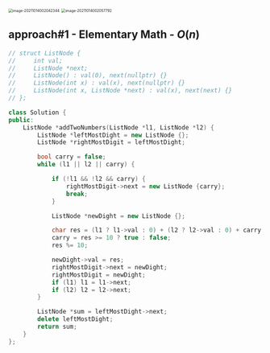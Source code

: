 <img src="D:\dev\AllNote\.mdnote\assets\image-20211014002042344.png" alt="image-20211014002042344" style="zoom:50%;" />

<img src="D:\dev\AllNote\.mdnote\assets\image-20211014002057792.png" alt="image-20211014002057792" style="zoom:50%;" />

## approach#1 - Elementary Math - $O(n)$

```cpp
// struct ListNode {
//     int val;
//     ListNode *next;
//     ListNode() : val(0), next(nullptr) {}
//     ListNode(int x) : val(x), next(nullptr) {}
//     ListNode(int x, ListNode *next) : val(x), next(next) {}
// };

class Solution {
public:
    ListNode *addTwoNumbers(ListNode *l1, ListNode *l2) {
        ListNode *leftMostDight = new ListNode {};
        ListNode *rightMostDigit = leftMostDight;

        bool carry = false;
        while (l1 || l2 || carry) {

            if (!l1 && !l2 && carry) {
                rightMostDigit->next = new ListNode {carry};
                break;
            }

            ListNode *newDight = new ListNode {};

            char res = (l1 ? l1->val : 0) + (l2 ? l2->val : 0) + carry;
            carry = res >= 10 ? true : false;
            res %= 10;

            newDight->val = res;
            rightMostDigit->next = newDight;
            rightMostDigit = newDight;
            if (l1) l1 = l1->next;
            if (l2) l2 = l2->next;
        }

        ListNode *sum = leftMostDight->next;
        delete leftMostDight;
        return sum;
    }
};
```
